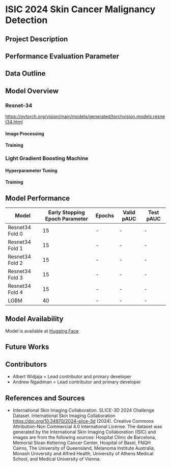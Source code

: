 # ISIC 2024 Skin Cancer Malignancy Detection

## Project Description

## Performance Evaluation Parameter

## Data Outline

## Model Overview

### Resnet-34

https://pytorch.org/vision/main/models/generated/torchvision.models.resnet34.html

#### Image Processing

#### Training 

### Light Gradient Boosting Machine

#### Hyperparameter Tuning 

#### Training

## Model Performance 

| **Model** | **Early Stopping Epoch Parameter** | **Epochs** | **Valid pAUC** | **Test pAUC** |
|------------------|-------------------------------|------------|-------------------|-----------------|
| Resnet34 Fold 0         | 15  | -        | -          | -    |
| Resnet34 Fold 1         | 15  | -        | -          | -    |
| Resnet34 Fold 2         | 15  | -        | -          | -    |
| Resnet34 Fold 3         | 15  | -        | -          | -    |
| Resnet34 Fold 4         | 15  | -        | -          | -    |
| LGBM         | 40  | -        | -          | -    |

## Model Availability

Model is available at [Hugging Face](https://huggingface.co/albertw1706/resnet34_skin_cancer_malignancy_detection)

## Future Works

## Contributors
- Albert Widjaja = Lead contributor and primary developer
- Andrew Ngadiman = Lead contributor and primary developer

## References and Sources

- International Skin Imaging Collaboration. SLICE-3D 2024 Challenge Dataset. International Skin Imaging Collaboration https://doi.org/10.34970/2024-slice-3d (2024). Creative Commons Attribution-Non Commercial 4.0 International License. The dataset was generated by the International Skin Imaging Collaboration (ISIC) and images are from the following sources: Hospital Clínic de Barcelona, Memorial Sloan Kettering Cancer Center, Hospital of Basel, FNQH Cairns, The University of Queensland, Melanoma Institute Australia, Monash University and Alfred Health, University of Athens Medical School, and Medical University of Vienna.
